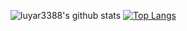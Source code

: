 ![luyar3388's github stats](https://github-readme-stats.vercel.app/api?username=luyar3388&show_icons=true&theme=tokyonight&hide_rank=true) [![Top Langs](https://github-readme-stats.vercel.app/api/top-langs/?username=luyar3388&layout=compact&theme=tokyonight)](https://github.com/anuraghazra/github-readme-stats)
</div>
